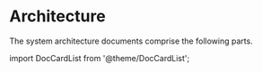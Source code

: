 # Architecture

The system architecture documents comprise the following parts.

import DocCardList from '@theme/DocCardList';

<DocCardList />

